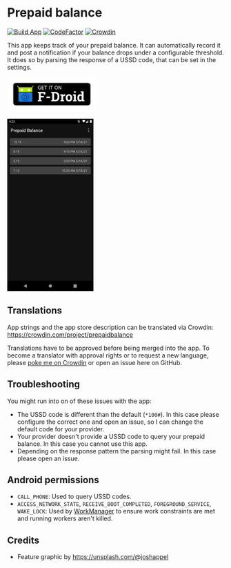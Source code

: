 # Prepaid balance

[![Build App](https://github.com/mueller-ma/PrepaidBalance/actions/workflows/build.yml/badge.svg)](https://github.com/mueller-ma/PrepaidBalance/actions/workflows/build.yml)
[![CodeFactor](https://www.codefactor.io/repository/github/mueller-ma/prepaidbalance/badge)](https://www.codefactor.io/repository/github/mueller-ma/prepaidbalance)
[![Crowdin](https://badges.crowdin.net/prepaidbalance/localized.svg)](https://crowdin.com/project/prepaidbalance)

This app keeps track of your prepaid balance. It can automatically record it and post a notification if your balance drops under a configurable threshold.
It does so by parsing the response of a USSD code, that can be set in the settings.

[<img src="assets/get-it-on-fdroid.png" alt="Get it on F-Droid" height="80">](https://f-droid.org/de/packages/com.github.muellerma.prepaidbalance/)

<img src="fastlane/metadata/android/en-US/images/phoneScreenshots/1.png" alt="Screenshot" width=200px>

## Translations

App strings and the app store description can be translated via Crowdin: https://crowdin.com/project/prepaidbalance

Translations have to be approved before being merged into the app. To become a translator with approval rights or to request a new language, please [poke me on Crowdin](https://crowdin.com/profile/mueller-ma) or open an issue here on GitHub. 

## Troubleshooting

You might run into on of these issues with the app:
* The USSD code is different than the default (`*100#`). In this case please configure the correct one and open an issue, so I can change the default code for your provider. 
* Your provider doesn't provide a USSD code to query your prepaid balance. In this case you cannot use this app.
* Depending on the response pattern the parsing might fail. In this case please open an issue.

## Android permissions

* `CALL_PHONE`: Used to query USSD codes.
* `ACCESS_NETWORK_STATE`, `RECEIVE_BOOT_COMPLETED`, `FOREGROUND_SERVICE`, `WAKE_LOCK`: Used by [WorkManager](https://developer.android.com/reference/androidx/work/WorkManager) to ensure work constraints are met and running workers aren't killed.

## Credits

* Feature graphic by https://unsplash.com/@joshappel
